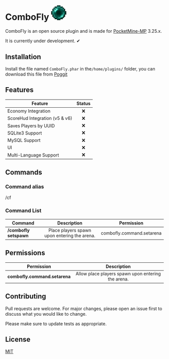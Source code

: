 # ComboFly <img width=48 src="https://raw.githubusercontent.com/MXJosueDev/ComboFly/main/assets/icon.png"></img>

ComboFly is an open source plugin and is made for [PocketMine-MP](https://github.com/pmmp/PocketMine-MP) 3.25.x.

It is currently under development. ✔

## Installation

Install the file named `ComboFly.phar` in the`/home/plugins/` folder, you can download this file from [Poggit](https://poggit.pmmp.io/plugins)

## Features

| Feature | Status |
|-|:-:|
| Economy Integration | ❌ |
| ScoreHud Integration (v5 & v6) | ❌ |
| Saves Players by UUID | ❌ |
| SQLite3 Support | ❌ |
| MySQL Support | ❌ |
| UI | ❌ |
| Multi-Language Support | ❌ |

## Commands

### Command alias

/cf

### Command List

| Command | Description | Permission |
|-|:-:|:-:|
| **/combofly setspawn** | Place players spawn upon entering the arena. | combofly.command.setarena |

## Permissions

| Permission | Description |
|-|:-:|
| **combofly.command.setarena** | Allow place players spawn upon entering the arena. |

## Contributing

Pull requests are welcome. For major changes, please open an issue first to discuss what you would like to change.

Please make sure to update tests as appropriate.

## License

[MIT](https://choosealicense.com/licenses/mit/)
